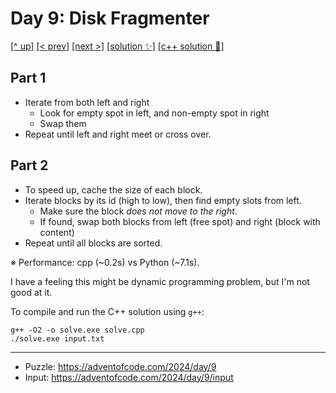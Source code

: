 # Day 9: Disk Fragmenter

[[^ up]](../../README.asciidoc) [[< prev]](../day-08/README.MD) [[next >]](../day-10/README.MD) [[solution ✨]](./solve.py) [[c++ solution 🚀]](./solve.cpp)

<!-- article begin -->

## Part 1

- Iterate from both left and right
  - Look for empty spot in left, and non-empty spot in right
  - Swap them
- Repeat until left and right meet or cross over.

## Part 2

- To speed up, cache the size of each block.
- Iterate blocks by its id (high to low), then find empty slots from left.
  - Make sure the block _does not move to the right_.
  - If found, swap both blocks from left (free spot) and right (block with content)
- Repeat until all blocks are sorted.

※ Performance: cpp (~0.2s) vs Python (~7.1s).

I have a feeling this might be dynamic programming problem, but I'm not good at it.

To compile and run the C++ solution using `g++`:

```shell
g++ -O2 -o solve.exe solve.cpp
./solve.exe input.txt
```

<!-- article end -->

---

* Puzzle: https://adventofcode.com/2024/day/9
* Input: https://adventofcode.com/2024/day/9/input

